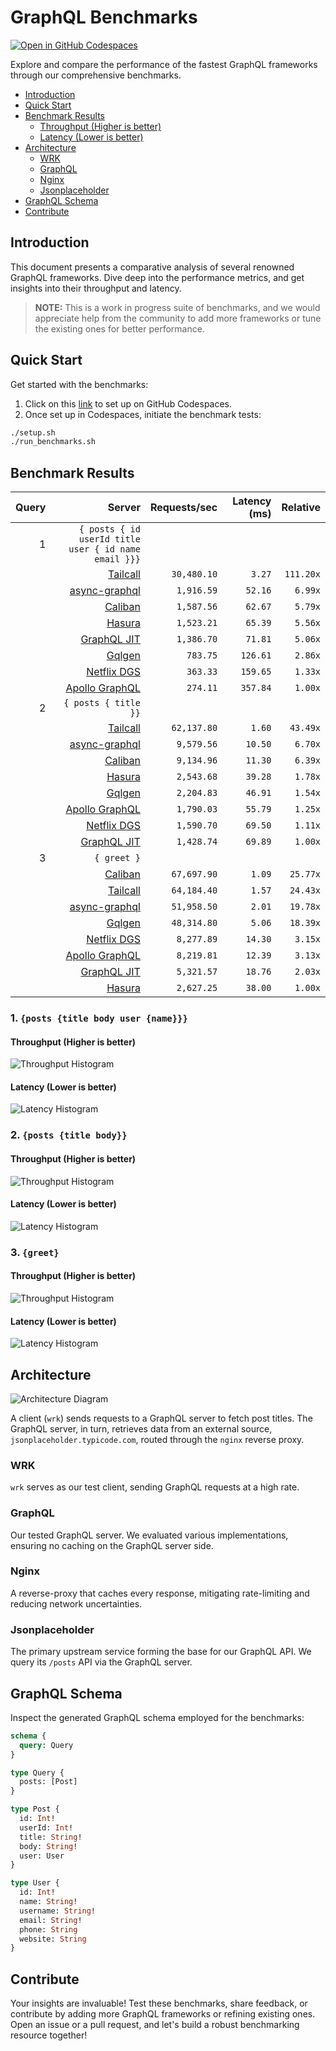 # GraphQL Benchmarks <!-- omit from toc -->

[![Open in GitHub Codespaces](https://github.com/codespaces/badge.svg)](https://codespaces.new/tailcallhq/graphql-benchmarks)

Explore and compare the performance of the fastest GraphQL frameworks through our comprehensive benchmarks.

- [Introduction](#introduction)
- [Quick Start](#quick-start)
- [Benchmark Results](#benchmark-results)
  - [Throughput (Higher is better)](#throughput-higher-is-better)
  - [Latency (Lower is better)](#latency-lower-is-better)
- [Architecture](#architecture)
  - [WRK](#wrk)
  - [GraphQL](#graphql)
  - [Nginx](#nginx)
  - [Jsonplaceholder](#jsonplaceholder)
- [GraphQL Schema](#graphql-schema)
- [Contribute](#contribute)

[Tailcall]: https://github.com/tailcallhq/tailcall
[Gqlgen]: https://github.com/99designs/gqlgen
[Apollo GraphQL]: https://github.com/apollographql/apollo-server
[Netflix DGS]: https://github.com/netflix/dgs-framework
[Caliban]: https://github.com/ghostdogpr/caliban
[async-graphql]: https://github.com/async-graphql/async-graphql
[Hasura]: https://github.com/hasura/graphql-engine
[GraphQL JIT]: https://github.com/zalando-incubator/graphql-jit

## Introduction

This document presents a comparative analysis of several renowned GraphQL frameworks. Dive deep into the performance metrics, and get insights into their throughput and latency.

> **NOTE:** This is a work in progress suite of benchmarks, and we would appreciate help from the community to add more frameworks or tune the existing ones for better performance.

## Quick Start

Get started with the benchmarks:

1. Click on this [link](https://codespaces.new/tailcallhq/graphql-benchmarks) to set up on GitHub Codespaces.
2. Once set up in Codespaces, initiate the benchmark tests:

```bash
./setup.sh
./run_benchmarks.sh
```

## Benchmark Results

<!-- PERFORMANCE_RESULTS_START -->

| Query | Server | Requests/sec | Latency (ms) | Relative |
|-------:|--------:|--------------:|--------------:|---------:|
| 1 | `{ posts { id userId title user { id name email }}}` |
|| [Tailcall] | `30,480.10` | `3.27` | `111.20x` |
|| [async-graphql] | `1,916.59` | `52.16` | `6.99x` |
|| [Caliban] | `1,587.56` | `62.67` | `5.79x` |
|| [Hasura] | `1,523.21` | `65.39` | `5.56x` |
|| [GraphQL JIT] | `1,386.70` | `71.81` | `5.06x` |
|| [Gqlgen] | `783.75` | `126.61` | `2.86x` |
|| [Netflix DGS] | `363.33` | `159.65` | `1.33x` |
|| [Apollo GraphQL] | `274.11` | `357.84` | `1.00x` |
| 2 | `{ posts { title }}` |
|| [Tailcall] | `62,137.80` | `1.60` | `43.49x` |
|| [async-graphql] | `9,579.56` | `10.50` | `6.70x` |
|| [Caliban] | `9,134.96` | `11.30` | `6.39x` |
|| [Hasura] | `2,543.68` | `39.28` | `1.78x` |
|| [Gqlgen] | `2,204.83` | `46.91` | `1.54x` |
|| [Apollo GraphQL] | `1,790.03` | `55.79` | `1.25x` |
|| [Netflix DGS] | `1,590.70` | `69.50` | `1.11x` |
|| [GraphQL JIT] | `1,428.74` | `69.89` | `1.00x` |
| 3 | `{ greet }` |
|| [Caliban] | `67,697.90` | `1.09` | `25.77x` |
|| [Tailcall] | `64,184.40` | `1.57` | `24.43x` |
|| [async-graphql] | `51,958.50` | `2.01` | `19.78x` |
|| [Gqlgen] | `48,314.80` | `5.06` | `18.39x` |
|| [Netflix DGS] | `8,277.89` | `14.30` | `3.15x` |
|| [Apollo GraphQL] | `8,219.81` | `12.39` | `3.13x` |
|| [GraphQL JIT] | `5,321.57` | `18.76` | `2.03x` |
|| [Hasura] | `2,627.25` | `38.00` | `1.00x` |

<!-- PERFORMANCE_RESULTS_END -->



### 1. `{posts {title body user {name}}}`
#### Throughput (Higher is better)

![Throughput Histogram](assets/req_sec_histogram1.png)

#### Latency (Lower is better)

![Latency Histogram](assets/latency_histogram1.png)

### 2. `{posts {title body}}`
#### Throughput (Higher is better)

![Throughput Histogram](assets/req_sec_histogram2.png)

#### Latency (Lower is better)

![Latency Histogram](assets/latency_histogram2.png)

### 3. `{greet}`
#### Throughput (Higher is better)

![Throughput Histogram](assets/req_sec_histogram3.png)

#### Latency (Lower is better)

![Latency Histogram](assets/latency_histogram3.png)

## Architecture

![Architecture Diagram](assets/architecture.png)

A client (`wrk`) sends requests to a GraphQL server to fetch post titles. The GraphQL server, in turn, retrieves data from an external source, `jsonplaceholder.typicode.com`, routed through the `nginx` reverse proxy.

### WRK

`wrk` serves as our test client, sending GraphQL requests at a high rate.

### GraphQL

Our tested GraphQL server. We evaluated various implementations, ensuring no caching on the GraphQL server side.

### Nginx

A reverse-proxy that caches every response, mitigating rate-limiting and reducing network uncertainties.

### Jsonplaceholder

The primary upstream service forming the base for our GraphQL API. We query its `/posts` API via the GraphQL server.

## GraphQL Schema

Inspect the generated GraphQL schema employed for the benchmarks:

```graphql
schema {
  query: Query
}

type Query {
  posts: [Post]
}

type Post {
  id: Int!
  userId: Int!
  title: String!
  body: String!
  user: User
}

type User {
  id: Int!
  name: String!
  username: String!
  email: String!
  phone: String
  website: String
}
```

## Contribute

Your insights are invaluable! Test these benchmarks, share feedback, or contribute by adding more GraphQL frameworks or refining existing ones. Open an issue or a pull request, and let's build a robust benchmarking resource together!
